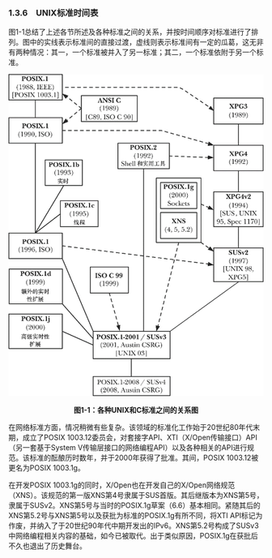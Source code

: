 ### 1.3.6　UNIX标准时间表

图1-1总结了上述各节所述及各种标准之间的关系，并按时间顺序对标准进行了排列。图中的实线表示标准间的直接过渡，虚线则表示标准间有一定的瓜葛，这无非有两种情况：其一，一个标准被并入了另一标准；其二，一个标准依附于另一个标准。

![1.png](../images/1.png)
<center class="my_markdown"><b class="my_markdown">图1-1：各种UNIX和C标准之间的关系图</b></center>

在网络标准方面，情况稍微有些复杂。该领域的标准化工作始于20世纪80年代末期，成立了POSIX 1003.12委员会，对套接字API、XTI（X/Open传输接口）API（另一套基于System V传输层接口的网络编程API）以及各种相关的API进行规范。该标准的酝酿历时数年，并于2000年获得了批准。其间，POSIX 1003.12被更名为POSIX 1003.1g。

在开发POSIX 1003.1g的同时，X/Open也在开发自己的X/Open网络规范（XNS）。该规范的第一版XNS第4号隶属于SUS首版。其后继版本为XNS第5号，隶属于SUSv2。XNS第5号与当时的POSIX.1g草案（6.6）基本相同。紧随其后的XNS第5.2号与XNS第5号以及获批为标准的POSIX.1g有所不同，将XTI API标记为作废，并纳入了于20世纪90年代中期开发出的IPv6。XNS第5.2号构成了SUSv3中网络编程相关内容的基础，如今已被取代。出于类似原因，POSIX.1g在获批后不久也退出了历史舞台。

